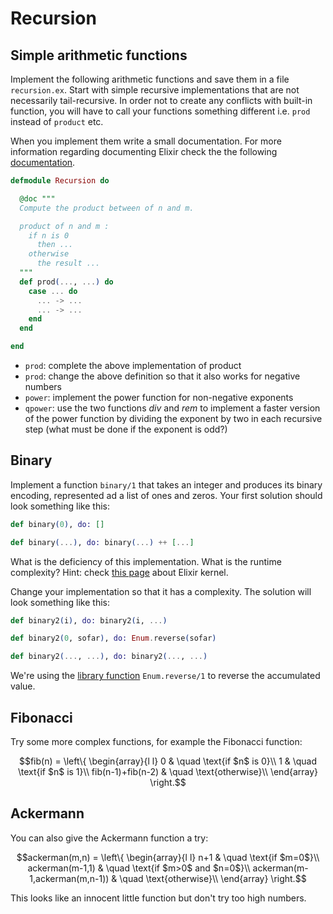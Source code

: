 # Recursion

## Simple arithmetic functions

Implement the following arithmetic functions and save them in a file `recursion.ex`. Start with simple recursive implementations that are not necessarily tail-recursive. In order not to create any conflicts with built-in function, you will have to call your functions something different i.e. `prod` instead of `product` etc.

When you implement them write a small documentation. For more information regarding documenting Elixir check the the following [documentation](https://hexdocs.pm/elixir/writing-documentation.html).

```elixir
defmodule Recursion do

  @doc """
  Compute the product between of n and m.

  product of n and m :
    if n is 0
      then ...
    otherwise
      the result ...
  """
  def prod(..., ...) do
    case ... do
      ... -> ...
      ... -> ...
    end
  end

end
```

* `prod`: complete the above implementation of product
* `prod`: change the above definition so that it also works for negative numbers
* `power`: implement the power function for non-negative exponents
* `qpower`: use the two functions _div_ and _rem_ to implement a faster version of the power function by dividing the exponent by two in each recursive step \(what must be done if the exponent is odd?\)

## Binary

Implement a function `binary/1` that takes an integer and produces its binary encoding, represented ad a list of ones and zeros. Your first solution should look something like this:

```elixir
def binary(0), do: []

def binary(...), do: binary(...) ++ [...]
```

What is the deficiency of this implementation. What is the runtime complexity? Hint: check [this page](https://hexdocs.pm/elixir/Kernel.html#++/2) about Elixir kernel.

Change your implementation so that it has a  complexity. The solution will look something like this:

```elixir
def binary2(i), do: binary2(i, ...)

def binary2(0, sofar), do: Enum.reverse(sofar)

def binary2(..., ...), do: binary2(..., ...)
```

We're using the [library function](https://hexdocs.pm/elixir/Enum.html#reverse/1) `Enum.reverse/1` to reverse the accumulated value.

## Fibonacci

Try some more complex functions, for example the Fibonacci function:

$$fib(n) = \left\{   \begin{array}{l l}     0 & \quad \text{if $n$ is 0}\\     1 & \quad \text{if $n$ is 1}\\     fib(n-1)+fib(n-2) & \quad \text{otherwise}\\   \end{array} \right.$$ 

## Ackermann

You can also give the Ackermann function a try:

$$ackerman(m,n) = \left\{   \begin{array}{l l}     n+1 & \quad \text{if $m=0$}\\     ackerman(m-1,1) & \quad \text{if $m>0$ and $n=0$}\\     ackerman(m-1,ackerman(m,n-1)) & \quad \text{otherwise}\\   \end{array} \right.$$ 

This looks like an innocent little function but don't try too high numbers.

## 

